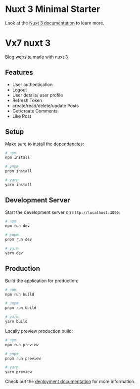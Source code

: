
# Nuxt 3 Minimal Starter

Look at the [Nuxt 3 documentation](https://nuxt.com/docs/getting-started/introduction) to learn more.

# Vx7 nuxt 3
Blog website made with nuxt 3 

## Features


- User authentication
- Logout
- User details/ user profile
- Refresh Token
- create/read/delete/update Posts
- Get/create Comments
- Like Post 

## Setup

Make sure to install the dependencies:

```bash
# npm
npm install

# pnpm
pnpm install

# yarn
yarn install
```

## Development Server

Start the development server on `http://localhost:3000`:

```bash
# npm
npm run dev

# pnpm
pnpm run dev

# yarn
yarn dev
```

## Production

Build the application for production:

```bash
# npm
npm run build

# pnpm
pnpm run build

# yarn
yarn build
```

Locally preview production build:

```bash
# npm
npm run preview

# pnpm
pnpm run preview

# yarn
yarn preview
```

Check out the [deployment documentation](https://nuxt.com/docs/getting-started/deployment) for more information.
